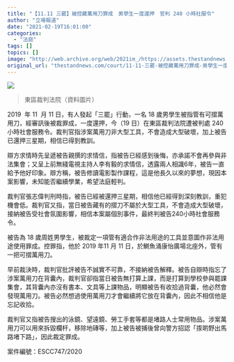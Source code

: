 ```yaml
---
title: "【11.11 三罷】被控藏萬用刀罪成　男學生一度還押　官判 240 小時社服令"
author: "立場報道"
date: "2021-02-19T16:01:00"
categories:
  - "法庭"
tags: []
topics: []
image: "http://web.archive.org/web/2021im_/https://assets.thestandnews.com/media/photos/01_o8rcX_8QYDtIS.png"
original_url: "thestandnews.com/court/11-11-三罷-被控藏萬用刀罪成-男學生一度還押-官判-240-小時社服令"
---
```

![](http://web.archive.org/web/2021im_/https://assets.thestandnews.com/media/photos/01_o8rcX_8QYDtIS.png)
> 東區裁判法院（資料圖片）

2019  年 11  月 11 日，有人發起「三罷」行動，一名 18 歲男學生被指管有可摺萬用刀，經審訊後被裁罪成，一度還押，今（19 日）在東區裁判法院遭被判處 240 小時社會服務令。裁判官指涉案萬用刀非大型工具，不會造成大型破壞，加上被告已還押三星期，相信已得到教訓。

辯方求情時先呈遞被告親撰的求情信，指被告已經感到後悔，亦承諾不會再參與非法集會；又呈上前無綫電視主持人李有毅的求情信，透露兩人相識6年，被告一直給予他好印象。辯方稱，被告修讀電影製作課程，這是他長久以來的夢想，現因本案影響，未知能否繼續學業，希望法庭輕判。

裁判官張志偉判刑時指，被告已經被還押三星期，相信他已經得到深刻教訓，重犯機會低。裁判官又指，當日被告藏有的摺刀不屬於大型工具，不會造成大型破壞，接納被告受社會氛圍影響，相信本案屬個別事件，最終判被告240小時社會服務令。

被告為 18 歲周姓男學生，被裁定一項管有適合作非法用途的工具並意圖作非法用途使用罪成。控罪指，他於 2019 年11 月 11 日，於鰂魚涌康怡廣場北座外，管有一把可摺萬用刀。

早前裁決時，裁判官批評被告不誠實不可靠，不接納被告解釋。被告自辯時指忘了涉案萬用刀在背囊內，裁判官卻指當日被告無打算上課，而是打算到學校參與罷課集會，其背囊內亦沒有書本、文具等上課物品，明顯被告有收拾過背囊，他必然會發現萬用刀。被告必然想過使用萬用刀才會繼續將它放在背囊內，因此不相信他是忘記收拾。

裁判官又指被告搜出的泳鏡、望遠鏡、勞工手套等都是堵路人士常用物品。涉案萬用刀可以用來拆毀欄杆，移除地磚等，加上被告被捕後曾向警方招認「揼啲野出馬路堵下路」，因此裁定罪成。

案件編號：ESCC747/2020